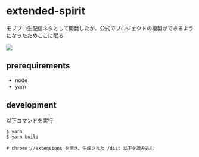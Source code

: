 # extended-spirit

モブプロ生配信ネタとして開発したが、公式でプロジェクトの複製ができるようになったためここに眠る

![](https://user-images.githubusercontent.com/20282867/152282131-dd9c8d9b-023e-4732-b1c9-4b4f22dfb0a2.png)

## prerequirements

- node
- yarn

## development

以下コマンドを実行

```
$ yarn
$ yarn build

# chrome://extensions を開き、生成された /dist 以下を読み込む
```
